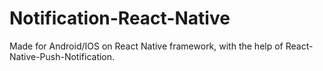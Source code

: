 # Notification-React-Native
 Made for Android/IOS on React Native framework, with the help of React-Native-Push-Notification.

